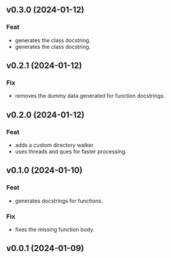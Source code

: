 ## v0.3.0 (2024-01-12)

### Feat

- generates the class docstring.
- generates the class docstring.

## v0.2.1 (2024-01-12)

### Fix

- removes the dummy data generated for function docstrings.

## v0.2.0 (2024-01-12)

### Feat

- adds a custom directory walker.
- uses threads and ques for faster processing.

## v0.1.0 (2024-01-10)

### Feat

- generates docstrings for functions.

### Fix

- fixes the missing function body.

## v0.0.1 (2024-01-09)
